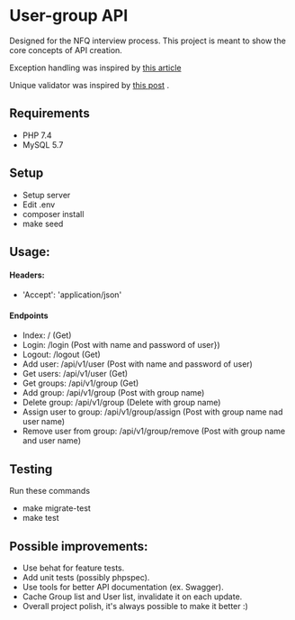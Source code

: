 # User-group API

Designed for the NFQ interview process. This project is meant to show the core concepts of API creation.

Exception handling was inspired by [this article](https://medium.com/@ideneal/symfony-4-a-good-way-to-deal-with-exceptions-for-rest-api-afd8b615c923)

Unique validator was inspired by [this post](https://stackoverflow.com/questions/44199711/use-uniqueentity-outside-of-entity-and-without-forms)
.

## Requirements

* PHP 7.4
* MySQL 5.7

## Setup

* Setup server
* Edit .env
* composer install
* make seed

## Usage:

#### Headers: 
* 'Accept': 'application/json'

#### Endpoints

* Index: / (Get)
* Login: /login (Post with name and password of user})
* Logout: /logout (Get)
* Add user: /api/v1/user (Post with name and password of user) 
* Get users: /api/v1/user (Get)
* Get groups: /api/v1/group (Get)
* Add group: /api/v1/group (Post with group name)
* Delete group: /api/v1/group (Delete with group name)
* Assign user to group: /api/v1/group/assign (Post with group name nad user name)
* Remove user from group: /api/v1/group/remove (Post with group name and user name)

## Testing

Run these commands 
* make migrate-test
* make test

## Possible improvements:

* Use behat for feature tests.
* Add unit tests (possibly phpspec).
* Use tools for better API documentation (ex. Swagger).
* Cache Group list and User list, invalidate it on each update.
* Overall project polish, it's always possible to make it better :)
